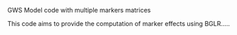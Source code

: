 GWS Model code with multiple markers matrices

This code aims to provide the computation of marker effects using BGLR.....
